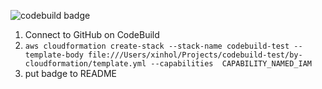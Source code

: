 ![codebuild badge](https://codebuild.us-west-1.amazonaws.com/badges?uuid=eyJlbmNyeXB0ZWREYXRhIjoiWHlkRTgrVHRMY3d4WDdjOGdibHFuRmdsWTliTTFzeXpnTTRMd3B5Q00zMERxTzhzc1FIQlZFcjg3aTBVVnFXRUxrYTlvMHVvd0tFWTFMekl3RkxZU3p3PSIsIml2UGFyYW1ldGVyU3BlYyI6Ilg4b2VneGpsY3BnWitSdW0iLCJtYXRlcmlhbFNldFNlcmlhbCI6MX0%3D&branch=main)

1. Connect to GitHub on CodeBuild
2. `aws cloudformation create-stack --stack-name codebuild-test --template-body file:///Users/xinhol/Projects/codebuild-test/by-cloudformation/template.yml --capabilities  CAPABILITY_NAMED_IAM`
3. put badge to README